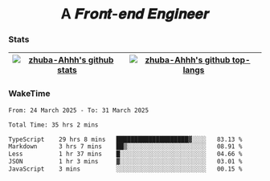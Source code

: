<h1 align="center">A 𝑭𝒓𝒐𝒏𝒕-𝒆𝒏𝒅 𝑬𝒏𝒈𝒊𝒏𝒆𝒆𝒓</h1>

### Stats

| <a href="https://github.com/zhuba-Ahhh"><img align="center" src="https://github-readme-stats.vercel.app/api?username=zhuba-Ahhh&hide_title=true&hide_border=true&show_icons=trueline_height=21&text_color=000&icon_color=000&bg_color=0,ea6161,ffc64d,fffc4d,52fa5a&theme=graywhite" alt="zhuba-Ahhh's github stats" /> </a> | <a href="https://github.com/zhuba-Ahhh"><img align="center" src="https://github-readme-stats.vercel.app/api/top-langs/?username=zhuba-Ahhh&hide_title=true&hide_border=true&layout=compact&hide_border=true&show_icons=trueline_height=40&text_color=000&icon_color=000&bg_color=0,ea6161,ffc64d,fffc4d,52fa5a&theme=graywhite&langs_count=6" alt="zhuba-Ahhh's github top-langs"/> </a> |
| ------------- | ------------- |

### WakeTime

<!--START_SECTION:waka-->

```txt
From: 24 March 2025 - To: 31 March 2025

Total Time: 35 hrs 2 mins

TypeScript    29 hrs 8 mins   ████████████████████▓░░░░   83.13 %
Markdown      3 hrs 7 mins    ██▒░░░░░░░░░░░░░░░░░░░░░░   08.91 %
Less          1 hr 37 mins    █░░░░░░░░░░░░░░░░░░░░░░░░   04.66 %
JSON          1 hr 3 mins     ▓░░░░░░░░░░░░░░░░░░░░░░░░   03.01 %
JavaScript    3 mins          ░░░░░░░░░░░░░░░░░░░░░░░░░   00.15 %
```

<!--END_SECTION:waka-->
